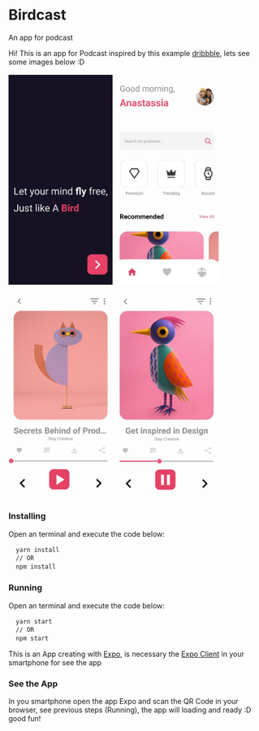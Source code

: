# Birdcast
An app for podcast

Hi! This is an app for Podcast inspired by this example [dribbble](https://dribbble.com/shots/11580696-Podcast-App-Exploration), lets see some images below :D

<img src="./src/assets/open.jpg" width="205"/> <img src="./src/assets/home.jpg" width="205"/> <img src="./src/assets/play.jpg" width="205"/>  <img src="./src/assets/paly.jpg" width="205"/> 

### Installing

Open an terminal and execute the code below:
```bash
  yarn install
  // OR
  npm install
```

### Running

Open an terminal and execute the code below:

```bash
  yarn start
  // OR
  npm start
```

This is an App creating with [Expo](https://expo.io/), is necessary the [Expo Client](https://expo.io/) in your smartphone for see the app

### See the App

In you smartphone open the app Expo and scan the QR Code in your browser, see previous steps (Running), the app will loading and ready :D good fun!
